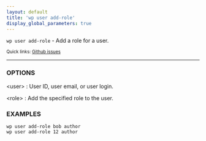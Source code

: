 ```yaml
---
layout: default
title: 'wp user add-role'
display_global_parameters: true
---
```


`wp user add-role` - Add a role for a user.

<small>Quick links: <a href="https://github.com/wp-cli/wp-cli/issues?q=is%3Aopen+label%3Acommand%3Aadd-role+sort%3Aupdated-desc">Github issues</a></small>

<hr />

### OPTIONS

&lt;user&gt;
: User ID, user email, or user login.

&lt;role&gt;
: Add the specified role to the user.

### EXAMPLES

    wp user add-role bob author
    wp user add-role 12 author



